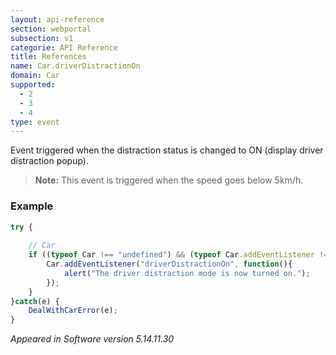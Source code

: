 ```yaml
---
layout: api-reference
section: webportal
subsection: v1
categorie: API Reference
title: References
name: Car.driverDistractionOn
domain: Car
supported:
  - 2
  - 3
  - 4
type: event
---
```

Event triggered when the distraction status is changed to ON (display driver distraction popup).

>**Note:** This event is triggered when the speed goes below 5km/h.

### Example

```javascript
try {
	
	// Car
	if ((typeof Car !== "undefined") && (typeof Car.addEventListener !== "undefined")) {
		Car.addEventListener("driverDistractionOn", function(){
			alert("The driver distraction mode is now turned on.");
		});
	}
}catch(e) {
	DealWithCarError(e);
}
```

*Appeared in Software version 5.14.11.30*